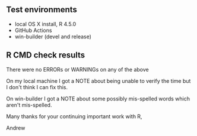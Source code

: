 ## Test environments
* local OS X install, R 4.5.0
* GitHub Actions
* win-builder (devel and release)

## R CMD check results
There were no ERRORs or WARNINGs on any of the above

On my local machine I got a NOTE about being unable to verify the time but I don't think I can fix this. 

On win-builder I got a NOTE about some possibly mis-spelled words which aren't mis-spelled.

Many thanks for your continuing important work with R,

Andrew